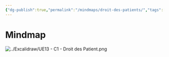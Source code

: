 ```yaml
---
{"dg-publish":true,"permalink":"/mindmaps/droit-des-patients/","tags":["mindmaps"],"noteIcon":""}
---
```



# Mindmap
![../Excalidraw/UE13 - C1 - Droit des Patient.png](/img/user/Excalidraw/UE13%20-%20C1%20-%20Droit%20des%20Patient.png)

